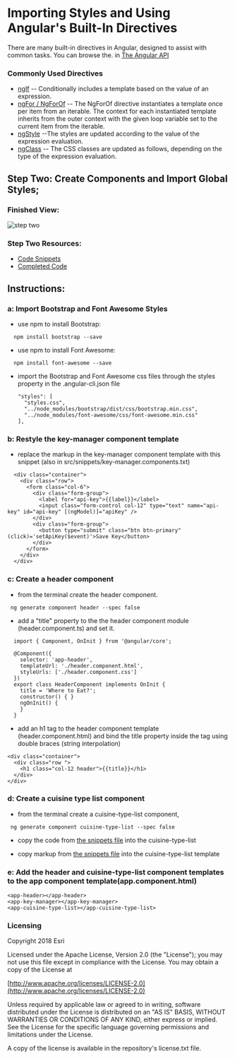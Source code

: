 # Importing Styles and Using Angular's Built-In Directives
There are many built-in directives in Angular, designed to assist with common tasks.  You can browse the. in [The Angular API](https://angular.io/api)

### Commonly Used Directives
* [ngIf](https://angular.io/api/common/NgIf) -- Conditionally includes a template based on the value of an expression.
* [ngFor / NgForOf](https://angular.io/api/common/NgForOf) -- The NgForOf directive instantiates a template once per item from an iterable. The context for each instantiated template inherits from the outer context with the given loop variable set to the current item from the iterable.
* [ngStyle](https://angular.io/api/common/NgStyle) --The styles are updated according to the value of the expression evaluation.
* [ngClass](https://angular.io/api/common/NgClass) -- The CSS classes are updated as follows, depending on the type of the expression evaluation.

## Step Two: Create Components and Import Global Styles; 

### Finished View:
![step two](https://github.com/sean-olson-e/Rapid-Application-Development-using-Angular-CLI/blob/master/docs/img/step2_complete.png)

### Step Two Resources:
* [Code Snippets](https://github.com/sean-olson-e/Rapid-Application-Development-using-Angular-CLI/tree/master/project_apps/2-importing-styles-using-built-in-directives/src/snippets)
* [Completed Code](https://github.com/sean-olson-e/Rapid-Application-Development-using-Angular-CLI/tree/master/project_apps/3-sharing-properties-using-custom-events/src/app)

## Instructions:

### a: Import Bootstrap and Font Awesome Styles
* use npm to install Bootstrap: 
```
  npm install bootstrap --save
``` 
* use npm to install Font Awesome: 
```
  npm install font-awesome --save
```
* import the Bootstrap and Font Awesome css files through the styles property in the .angular-cli.json file


      "styles": [
        "styles.css",
        "../node_modules/bootstrap/dist/css/bootstrap.min.css",
        "../node_modules/font-awesome/css/font-awesome.min.css"
      ],

### b: Restyle the key-manager component template
* replace the markup in the key-manager component template with this snippet (also in src/snippets/key-manager.components.txt)

```
  <div class="container">
    <div class="row">
      <form class="col-6">
        <div class="form-group">
          <label for="api-key">{{label}}</label>
          <input class="form-control col-12" type="text" name="api-key" id="api-key" [(ngModel)]="apiKey" />
        </div>
        <div class="form-group">
          <button type="submit" class="btn btn-primary" (click)='setApiKey($event)'>Save Key</button>
        </div>
      </form>
    </div>
  </div>
```

### c: Create a header component
* from the terminal create the header component.
 ```
  ng generate component header --spec false
```
  
* add a "title" property to the the header component module (header.component.ts) and set it.
```
  import { Component, OnInit } from '@angular/core';
  
  @Component({
    selector: 'app-header',
    templateUrl: './header.component.html',
    styleUrls: ['./header.component.css']
  })
  export class HeaderComponent implements OnInit {
    title = 'Where to Eat?';
    constructor() { }
    ngOnInit() {
    }
  }
```
* add an h1 tag to the header component template (header.component.html) and bind the title property inside the tag using double braces (string interpolation)
```
<div class="container">
  <div class="row ">
    <h1 class="col-12 header">{{title}}</h1>
  </div>
</div>
```

### d: Create a cuisine type list component
* from the terminal create a cuisine-type-list component,
 ```
  ng generate component cuisine-type-list --spec false
```
  
* copy the code from [the snippets file](https://github.com/sean-olson-e/Rapid-Application-Development-using-Angular-CLI/blob/master/project_apps/2-importing-styles-using-built-in-directives/src/snippets/cuisine-type-list.component.ts.txt) into the cuisine-type-list 

* copy markup from [the snippets file](https://github.com/sean-olson-e/Rapid-Application-Development-using-Angular-CLI/blob/master/project_apps/2-importing-styles-using-built-in-directives/src/snippets/cuisine-type-list.component.html.txt) into the cuisine-type-list template

### e: Add the header and cuisine-type-list component templates to the app component template(app.component.html)
 
 ```
 <app-header></app-header>
 <app-key-manager></app-key-manager>
 <app-cuisine-type-list></app-cuisine-type-list>
 ```


### Licensing

Copyright 2018 Esri

Licensed under the Apache License, Version 2.0 (the "License"); you may not use this file except in compliance with the License. You may obtain a copy of the License at

[http://www.apache.org/licenses/LICENSE-2.0](http://www.apache.org/licenses/LICENSE-2.0)

Unless required by applicable law or agreed to in writing, software distributed under the License is distributed on an "AS IS" BASIS, WITHOUT WARRANTIES OR CONDITIONS OF ANY KIND, either express or implied. See the License for the specific language governing permissions and limitations under the License.

A copy of the license is available in the repository's license.txt file.
